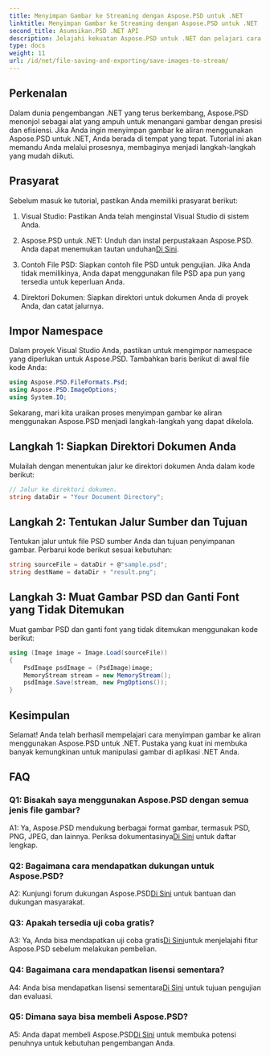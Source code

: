 ```yaml
---
title: Menyimpan Gambar ke Streaming dengan Aspose.PSD untuk .NET
linktitle: Menyimpan Gambar ke Streaming dengan Aspose.PSD untuk .NET
second_title: Asumsikan.PSD .NET API
description: Jelajahi kekuatan Aspose.PSD untuk .NET dan pelajari cara menyimpan gambar ke aliran dengan mudah. Ikuti panduan langkah demi langkah kami untuk integrasi yang lancar.
type: docs
weight: 11
url: /id/net/file-saving-and-exporting/save-images-to-stream/
---
```

## Perkenalan

Dalam dunia pengembangan .NET yang terus berkembang, Aspose.PSD menonjol sebagai alat yang ampuh untuk menangani gambar dengan presisi dan efisiensi. Jika Anda ingin menyimpan gambar ke aliran menggunakan Aspose.PSD untuk .NET, Anda berada di tempat yang tepat. Tutorial ini akan memandu Anda melalui prosesnya, membaginya menjadi langkah-langkah yang mudah diikuti.

## Prasyarat

Sebelum masuk ke tutorial, pastikan Anda memiliki prasyarat berikut:

1. Visual Studio: Pastikan Anda telah menginstal Visual Studio di sistem Anda.

2.  Aspose.PSD untuk .NET: Unduh dan instal perpustakaan Aspose.PSD. Anda dapat menemukan tautan unduhan[Di Sini](https://releases.aspose.com/psd/net/).

3. Contoh File PSD: Siapkan contoh file PSD untuk pengujian. Jika Anda tidak memilikinya, Anda dapat menggunakan file PSD apa pun yang tersedia untuk keperluan Anda.

4. Direktori Dokumen: Siapkan direktori untuk dokumen Anda di proyek Anda, dan catat jalurnya.

## Impor Namespace

Dalam proyek Visual Studio Anda, pastikan untuk mengimpor namespace yang diperlukan untuk Aspose.PSD. Tambahkan baris berikut di awal file kode Anda:

```csharp
using Aspose.PSD.FileFormats.Psd;
using Aspose.PSD.ImageOptions;
using System.IO;
```

Sekarang, mari kita uraikan proses menyimpan gambar ke aliran menggunakan Aspose.PSD menjadi langkah-langkah yang dapat dikelola.

## Langkah 1: Siapkan Direktori Dokumen Anda

Mulailah dengan menentukan jalur ke direktori dokumen Anda dalam kode berikut:

```csharp
// Jalur ke direktori dokumen.
string dataDir = "Your Document Directory";
```

## Langkah 2: Tentukan Jalur Sumber dan Tujuan

Tentukan jalur untuk file PSD sumber Anda dan tujuan penyimpanan gambar. Perbarui kode berikut sesuai kebutuhan:

```csharp
string sourceFile = dataDir + @"sample.psd";
string destName = dataDir + "result.png";
```

## Langkah 3: Muat Gambar PSD dan Ganti Font yang Tidak Ditemukan

Muat gambar PSD dan ganti font yang tidak ditemukan menggunakan kode berikut:

```csharp
using (Image image = Image.Load(sourceFile))
{
    PsdImage psdImage = (PsdImage)image;
    MemoryStream stream = new MemoryStream();
    psdImage.Save(stream, new PngOptions());
}
```

## Kesimpulan

Selamat! Anda telah berhasil mempelajari cara menyimpan gambar ke aliran menggunakan Aspose.PSD untuk .NET. Pustaka yang kuat ini membuka banyak kemungkinan untuk manipulasi gambar di aplikasi .NET Anda.

## FAQ

### Q1: Bisakah saya menggunakan Aspose.PSD dengan semua jenis file gambar?

 A1: Ya, Aspose.PSD mendukung berbagai format gambar, termasuk PSD, PNG, JPEG, dan lainnya. Periksa dokumentasinya[Di Sini](https://reference.aspose.com/psd/net/) untuk daftar lengkap.

### Q2: Bagaimana cara mendapatkan dukungan untuk Aspose.PSD?

 A2: Kunjungi forum dukungan Aspose.PSD[Di Sini](https://forum.aspose.com/c/psd/34) untuk bantuan dan dukungan masyarakat.

### Q3: Apakah tersedia uji coba gratis?

 A3: Ya, Anda bisa mendapatkan uji coba gratis[Di Sini](https://releases.aspose.com/)untuk menjelajahi fitur Aspose.PSD sebelum melakukan pembelian.

### Q4: Bagaimana cara mendapatkan lisensi sementara?

 A4: Anda bisa mendapatkan lisensi sementara[Di Sini](https://purchase.aspose.com/temporary-license/) untuk tujuan pengujian dan evaluasi.

### Q5: Dimana saya bisa membeli Aspose.PSD?

 A5: Anda dapat membeli Aspose.PSD[Di Sini](https://purchase.aspose.com/buy) untuk membuka potensi penuhnya untuk kebutuhan pengembangan Anda.